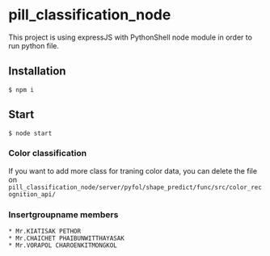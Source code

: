 # pill_classification_node
  
  This project is using expressJS with PythonShell node module in order to run python file.
  
## Installation
```
$ npm i
```
## Start
```
$ node start
```
### Color classification
If you want to add more class for traning color data,
	you can delete the file on
	```
	pill_classification_node/server/pyfol/shape_predict/func/src/color_recognition_api/
	```
### Insertgroupname members
	* Mr.KIATISAK PETHOR
	* Mr.CHAICHET PHAIBUNWITTHAYASAK
	* Mr.VORAPOL CHAROENKITMONGKOL
